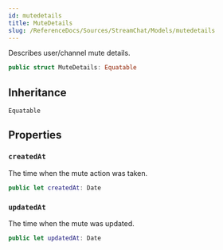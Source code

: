 ```yaml
---
id: mutedetails 
title: MuteDetails
slug: /ReferenceDocs/Sources/StreamChat/Models/mutedetails
---
```


Describes user/channel mute details.

``` swift
public struct MuteDetails: Equatable 
```

## Inheritance

`Equatable`

## Properties

### `createdAt`

The time when the mute action was taken.

``` swift
public let createdAt: Date
```

### `updatedAt`

The time when the mute was updated.

``` swift
public let updatedAt: Date
```
